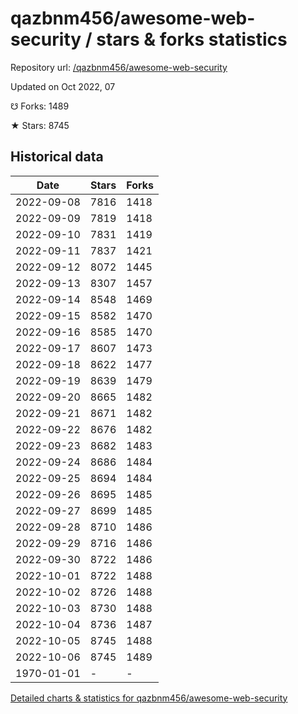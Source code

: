 # qazbnm456/awesome-web-security / stars & forks statistics

Repository url: [/qazbnm456/awesome-web-security](https://github.com/qazbnm456/awesome-web-security)

Updated on Oct 2022, 07

☋ Forks: 1489

★ Stars: 8745

## Historical data
| Date | Stars | Forks |
|------|-------|-------|
| 2022-09-08 | 7816 | 1418 | 
| 2022-09-09 | 7819 | 1418 | 
| 2022-09-10 | 7831 | 1419 | 
| 2022-09-11 | 7837 | 1421 | 
| 2022-09-12 | 8072 | 1445 | 
| 2022-09-13 | 8307 | 1457 | 
| 2022-09-14 | 8548 | 1469 | 
| 2022-09-15 | 8582 | 1470 | 
| 2022-09-16 | 8585 | 1470 | 
| 2022-09-17 | 8607 | 1473 | 
| 2022-09-18 | 8622 | 1477 | 
| 2022-09-19 | 8639 | 1479 | 
| 2022-09-20 | 8665 | 1482 | 
| 2022-09-21 | 8671 | 1482 | 
| 2022-09-22 | 8676 | 1482 | 
| 2022-09-23 | 8682 | 1483 | 
| 2022-09-24 | 8686 | 1484 | 
| 2022-09-25 | 8694 | 1484 | 
| 2022-09-26 | 8695 | 1485 | 
| 2022-09-27 | 8699 | 1485 | 
| 2022-09-28 | 8710 | 1486 | 
| 2022-09-29 | 8716 | 1486 | 
| 2022-09-30 | 8722 | 1486 | 
| 2022-10-01 | 8722 | 1488 | 
| 2022-10-02 | 8726 | 1488 | 
| 2022-10-03 | 8730 | 1488 | 
| 2022-10-04 | 8736 | 1487 | 
| 2022-10-05 | 8745 | 1488 | 
| 2022-10-06 | 8745 | 1489 | 
| 1970-01-01 | - | - | 


[Detailed charts & statistics for qazbnm456/awesome-web-security](https://reviewgithub.com/rep/qazbnm456/awesome-web-security)
